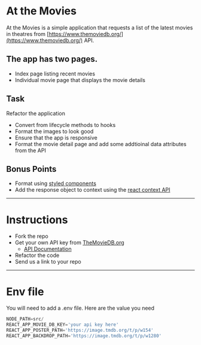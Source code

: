 # At the Movies

At the Movies is a simple application that requests a list of the latest movies in theatres from [https://www.themoviedb.org/](https://www.themoviedb.org/) API.


## The app has two pages.

- Index page listing recent movies
- Individual movie page that displays the movie details

## Task

Refactor the application

- Convert from lifecycle methods to hooks
- Format the images to look good
- Ensure that the app is responsive
- Format the movie detail page and add some addtioinal data attributes from the API

## Bonus Points

- Format using [styled components](https://www.styled-components.com/)
- Add the response object to context using the [react context API](https://reactjs.org/docs/context.html)

---

# Instructions

- Fork the repo
- Get your own API key from [TheMovieDB.org](https://www.themoviedb.org/)
  - [API Documentation](https://developers.themoviedb.org/3/getting-started/introduction)
- Refactor the code
- Send us a link to your repo

--- 

# Env file

You will need to add a .env file. Here are the value you need

```javascript
NODE_PATH=src/
REACT_APP_MOVIE_DB_KEY='your api key here'
REACT_APP_POSTER_PATH='https://image.tmdb.org/t/p/w154'
REACT_APP_BACKDROP_PATH='https://image.tmdb.org/t/p/w1280'
```
